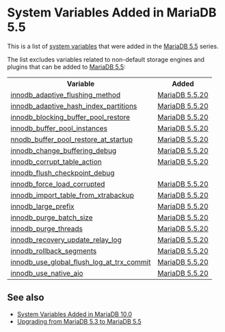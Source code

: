 # System Variables Added in MariaDB 5.5

This is a list of [system variables](/replication/optimization-and-tuning/system-variables/server-system-variables) that were added in the [MariaDB 5.5](/kb/en/what-is-mariadb-55/) series.

The list excludes variables related to non-default storage engines and plugins that can be added to [MariaDB 5.5](/kb/en/what-is-mariadb-55/):

<table><tbody><tr><th>Variable</th><th>Added</th></tr>
<tr><td><a href="/kb/en/xtradbinnodb-server-system-variables/#innodb_adaptive_flushing_method">innodb_adaptive_flushing_method</a></td><td><a href="/kb/en/mariadb-5520-release-notes/">MariaDB 5.5.20</a></td></tr>
<tr><td><a href="/kb/en/xtradbinnodb-server-system-variables/#innodb_adaptive_hash_index_partitions">innodb_adaptive_hash_index_partitions</a></td><td><a href="/kb/en/mariadb-5520-release-notes/">MariaDB 5.5.20</a></td></tr>
<tr><td><a href="/kb/en/xtradbinnodb-server-system-variables/#innodb_blocking_buffer_pool_restore">innodb_blocking_buffer_pool_restore</a></td><td><a href="/kb/en/mariadb-5520-release-notes/">MariaDB 5.5.20</a></td></tr>
<tr><td><a href="/kb/en/xtradbinnodb-server-system-variables/#innodb_buffer_pool_instances">innodb_buffer_pool_instances</a></td><td><a href="/kb/en/mariadb-5520-release-notes/">MariaDB 5.5.20</a></td></tr>
<tr><td><a href="/kb/en/xtradbinnodb-server-system-variables/#innodb_buffer_pool_restore_at_startup">nnodb_buffer_pool_restore_at_startup</a></td><td><a href="/kb/en/mariadb-5520-release-notes/">MariaDB 5.5.20</a></td></tr>
<tr><td><a href="/kb/en/xtradbinnodb-server-system-variables/#innodb_change_buffering_debug">innodb_change_buffering_debug</a></td><td><a href="/kb/en/mariadb-5520-release-notes/">MariaDB 5.5.20</a></td></tr>
<tr><td><a href="/kb/en/xtradbinnodb-server-system-variables/#innodb_corrupt_table_action">innodb_corrupt_table_action</a></td><td><a href="/kb/en/mariadb-5520-release-notes/">MariaDB 5.5.20</a></td></tr>
<tr><td><a href="/kb/en/xtradbinnodb-server-system-variables/#innodb_flush_checkpoint_debug">innodb_flush_checkpoint_debug</a></td></tr>
<tr><td><a href="/kb/en/xtradbinnodb-server-system-variables/#innodb_force_load_corrupted">innodb_force_load_corrupted</a></td><td><a href="/kb/en/mariadb-5520-release-notes/">MariaDB 5.5.20</a></td></tr>
<tr><td><a href="/kb/en/xtradbinnodb-server-system-variables/#innodb_import_table_from_xtrabackup">innodb_import_table_from_xtrabackup</a></td><td><a href="/kb/en/mariadb-5520-release-notes/">MariaDB 5.5.20</a></td></tr>
<tr><td><a href="/kb/en/xtradbinnodb-server-system-variables/#innodb_large_prefix">innodb_large_prefix</a></td><td><a href="/kb/en/mariadb-5520-release-notes/">MariaDB 5.5.20</a></td></tr>
<tr><td><a href="/kb/en/xtradbinnodb-server-system-variables/#innodb_purge_batch_size">innodb_purge_batch_size</a></td><td><a href="/kb/en/mariadb-5520-release-notes/">MariaDB 5.5.20</a></td></tr>
<tr><td><a href="/kb/en/xtradbinnodb-server-system-variables/#innodb_purge_threads">innodb_purge_threads</a></td><td><a href="/kb/en/mariadb-5520-release-notes/">MariaDB 5.5.20</a></td></tr>
<tr><td><a href="/kb/en/xtradbinnodb-server-system-variables/#innodb_recovery_update_relay_log">innodb_recovery_update_relay_log</a></td><td><a href="/kb/en/mariadb-5520-release-notes/">MariaDB 5.5.20</a></td></tr>
<tr><td><a href="/kb/en/xtradbinnodb-server-system-variables/#innodb_rollback_segments">innodb_rollback_segments</a></td><td><a href="/kb/en/mariadb-5520-release-notes/">MariaDB 5.5.20</a></td></tr>
<tr><td><a href="/kb/en/xtradbinnodb-server-system-variables/#innodb_use_global_flush_log_at_trx_commit">innodb_use_global_flush_log_at_trx_commit</a></td><td><a href="/kb/en/mariadb-5520-release-notes/">MariaDB 5.5.20</a></td></tr>
<tr><td><a href="/kb/en/xtradbinnodb-server-system-variables/#innodb_use_native_aio">innodb_use_native_aio</a></td><td><a href="/kb/en/mariadb-5520-release-notes/">MariaDB 5.5.20</a></td></tr>
</tbody></table>

## See also

- [System Variables Added in MariaDB 10.0](/replication/optimization-and-tuning/system-variables/system-and-status-variables-added-by-major-release/system-variables-added-in-mariadb-100)
- [Upgrading from MariaDB 5.3 to MariaDB 5.5](/mariadb-administration/getting-installing-and-upgrading-mariadb/upgrading/upgrading-from-mariadb-55-to-mariadb-100)